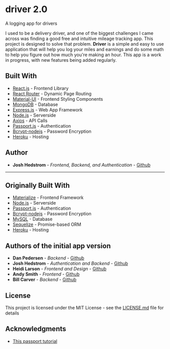 # driver 2.0

A logging app for drivers

I used to be a delivery driver, and one of the biggest challenges I came across was finding a good free and intuitive mileage tracking app. This project is designed to solve that problem. **Driver** is a simple and easy to use application that will help you log your miles and earnings and do some math to help you figure out how much you're making an hour. This app is a work in progress, with new features being added regularly.

## Built With

* [React.js](https://reactjs.org/) - Frontend Library
* [React Router](https://reacttraining.com/react-router/core/guides/philosophy) - Dynamic Page Routing
* [Material-UI](https://material-ui.com/) - Frontend Styling Components
* [MongoDB](https://www.mongodb.com/) - Database
* [Express.js](https://expressjs.com/) - Web App Framework
* [Node.js](https://nodejs.org/en/) - Serverside
* [Axios](https://www.npmjs.com/package/axios) - API Calls
* [Passport.js](https://http://www.passportjs.org/) - Authentication
* [Bcrypt-nodejs](https://www.npmjs.com/package/bcrypt-nodejs) - Password Encryption
* [Heroku](https://heroku.com) - Hosting

## Author

* **Josh Hedstrom** - *Frontend, Backend, and Authentication* - [Github](https://github.com/joshhedstrom)



-----------------------------------------------------------------------------------------------------------


## Originally Built With

* [Materialize](http://www.dropwizard.io/1.0.2/docs/) - Frontend Framework
* [Node.js](https://nodejs.org/en/) - Serverside 
* [Passport.js](https://http://www.passportjs.org/) - Authentication
* [Bcrypt-nodejs](https://www.npmjs.com/package/bcrypt-nodejs) - Password Encryption
* [MySQL](https://www.mysql.com/) - Database
* [Sequelize](http://docs.sequelizejs.com/) - Promise-based ORM
* [Heroku](https://heroku.com) - Hosting

## Authors of the initial app version

* **Dan Pedersen** - *Backend* - [Github](https://github.com/dpedersen84)
* **Josh Hedstrom** - *Authentication and Backend* - [Github](https://github.com/joshhedstrom)
* **Heidi Larson** - *Frontend and Design* - [Github](https://github.com/hllrsn)
* **Andy Smith** - *Frontend* - [Github](https://github.com/awsmith89)
* **Bill Carver** - *Backend* - [Github](https://github.com/BillCarverDev)

## License

This project is licensed under the MIT License - see the [LICENSE.md](LICENSE.md) file for details

## Acknowledgments

* [This passport tutorial](https://github.com/lyndachiwetelu/using-passport-with-sequelize-and-mysql)
